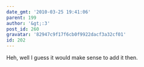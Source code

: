 ```yaml
---
date_gmt: '2010-03-25 19:41:06'
parent: 199
author: '&gt;:3'
post_id: 260
gravatar: '82947c9f17f6cb0f9922dacf3a32cf01'
id: 202
---
```


Heh, well I guess it would make sense to add it then.